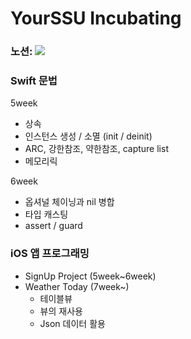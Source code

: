 # YourSSU Incubating
### 노션: <a href="https://ninth-sleep-ef8.notion.site/YourSSU-Incubating-86a3d9ba6d2646c5b17ada7328ae6559"><img src="https://img.shields.io/badge/Notion-ffffff?style=flat-square&logo=notion&logoColor=000000"/></a>

### Swift 문법
5week
- 상속
- 인스턴스 생성 / 소멸 (init / deinit)
- ARC, 강한참조, 약한참조, capture list
- 메모리릭

6week
- 옵셔널 체이닝과 nil 병합
- 타입 캐스팅
- assert / guard

### iOS 앱 프로그래밍 
- SignUp Project (5week~6week)
- Weather Today (7week~)
    - 테이블뷰
    - 뷰의 재사용
    - Json 데이터 활용
    
